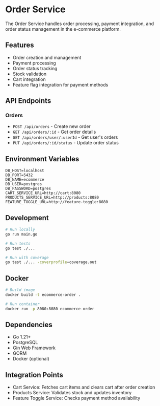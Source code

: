 # Order Service

The Order Service handles order processing, payment integration, and order status management in the e-commerce platform.

## Features

- Order creation and management
- Payment processing
- Order status tracking
- Stock validation
- Cart integration
- Feature flag integration for payment methods

## API Endpoints

### Orders

- `POST /api/orders` - Create new order
- `GET /api/orders/:id` - Get order details
- `GET /api/orders/user/:userId` - Get user's orders
- `PUT /api/orders/:id/status` - Update order status

## Environment Variables

```env
DB_HOST=localhost
DB_PORT=5432
DB_NAME=ecommerce
DB_USER=postgres
DB_PASSWORD=postgres
CART_SERVICE_URL=http://cart:8080
PRODUCTS_SERVICE_URL=http://products:8080
FEATURE_TOGGLE_URL=http://feature-toggle:8080
```

## Development

```bash
# Run locally
go run main.go

# Run tests
go test ./...

# Run with coverage
go test ./... -coverprofile=coverage.out
```

## Docker

```bash
# Build image
docker build -t ecommerce-order .

# Run container
docker run -p 8080:8080 ecommerce-order
```

## Dependencies

- Go 1.21+
- PostgreSQL
- Gin Web Framework
- GORM
- Docker (optional)

## Integration Points

- Cart Service: Fetches cart items and clears cart after order creation
- Products Service: Validates stock and updates inventory
- Feature Toggle Service: Checks payment method availability 